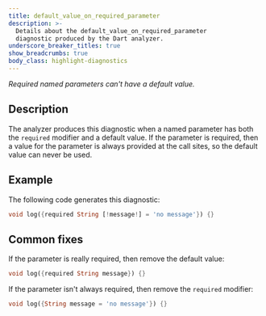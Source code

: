 ```yaml
---
title: default_value_on_required_parameter
description: >-
  Details about the default_value_on_required_parameter
  diagnostic produced by the Dart analyzer.
underscore_breaker_titles: true
show_breadcrumbs: true
body_class: highlight-diagnostics
---
```


_Required named parameters can't have a default value._

## Description

The analyzer produces this diagnostic when a named parameter has both the
`required` modifier and a default value. If the parameter is required, then
a value for the parameter is always provided at the call sites, so the
default value can never be used.

## Example

The following code generates this diagnostic:

```dart
void log({required String [!message!] = 'no message'}) {}
```

## Common fixes

If the parameter is really required, then remove the default value:

```dart
void log({required String message}) {}
```

If the parameter isn't always required, then remove the `required`
modifier:

```dart
void log({String message = 'no message'}) {}
```
